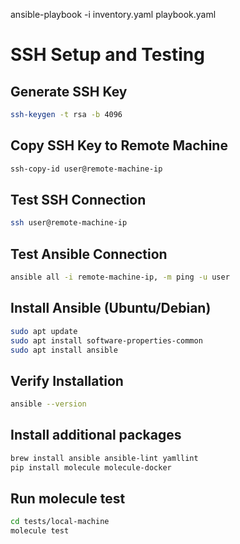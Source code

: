 ansible-playbook -i inventory.yaml playbook.yaml

# SSH Setup and Testing

## Generate SSH Key
```bash
ssh-keygen -t rsa -b 4096
```

## Copy SSH Key to Remote Machine
```bash
ssh-copy-id user@remote-machine-ip
```

## Test SSH Connection
```bash
ssh user@remote-machine-ip
```

## Test Ansible Connection
```bash
ansible all -i remote-machine-ip, -m ping -u user
```

## Install Ansible (Ubuntu/Debian)
```bash
sudo apt update
sudo apt install software-properties-common
sudo apt install ansible
```

## Verify Installation
```bash
ansible --version
```

## Install additional packages
```bash
brew install ansible ansible-lint yamllint
pip install molecule molecule-docker
```

## Run molecule test
```bash
cd tests/local-machine
molecule test
```
